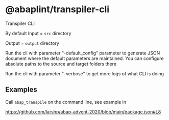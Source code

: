 # @abaplint/transpiler-cli

Transpiler CLI

By default
Input = `src` directory

Output = `output` directory

Run the cli with parameter "-default_config" parameter to generate JSON document where the default parameters are maintained. You can configure absolute paths to the source and target folders there 

Run the cli with parameter "-verbose" to get more logs of what CLI is doing

## Examples

Call `abap_transpile` on the command line, see example in

https://github.com/larshp/abap-advent-2020/blob/main/package.json#L8